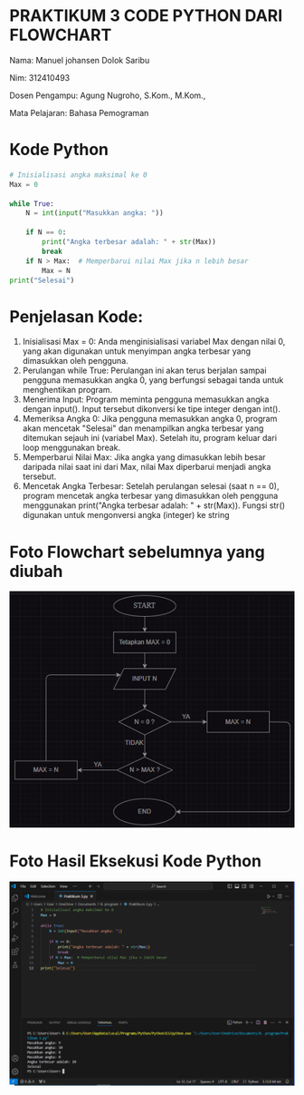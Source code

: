 # PRAKTIKUM 3 CODE PYTHON DARI FLOWCHART

Nama: Manuel johansen Dolok Saribu

Nim: 312410493

Dosen Pengampu: Agung Nugroho, S.Kom., M.Kom.,

Mata Pelajaran: Bahasa Pemograman

# Kode Python

```python
# Inisialisasi angka maksimal ke 0  
Max = 0

while True:
    N = int(input("Masukkan angka: "))

    if N == 0:
        print("Angka terbesar adalah: " + str(Max))
        break
    if N > Max:  # Memperbarui nilai Max jika n lebih besar
        Max = N
print("Selesai")
```

# Penjelasan Kode:
1. Inisialisasi Max = 0:
Anda menginisialisasi variabel Max dengan nilai 0, yang akan digunakan untuk menyimpan angka terbesar yang dimasukkan oleh pengguna.
2. Perulangan while True:
Perulangan ini akan terus berjalan sampai pengguna memasukkan angka 0, yang berfungsi sebagai tanda untuk menghentikan program.
3. Menerima Input:
Program meminta pengguna memasukkan angka dengan input(). Input tersebut dikonversi ke tipe integer dengan int().
4. Memeriksa Angka 0:
Jika pengguna memasukkan angka 0, program akan mencetak "Selesai" dan menampilkan angka terbesar yang ditemukan sejauh ini (variabel Max). Setelah itu, program keluar dari loop menggunakan break.
5. Memperbarui Nilai Max:
Jika angka yang dimasukkan lebih besar daripada nilai saat ini dari Max, nilai Max diperbarui menjadi angka tersebut.
6. Mencetak Angka Terbesar:
Setelah perulangan selesai (saat n == 0), program mencetak angka terbesar yang dimasukkan oleh pengguna menggunakan print("Angka terbesar adalah: " + str(Max)). Fungsi str() digunakan untuk mengonversi angka (integer) ke string 

# Foto Flowchart sebelumnya yang diubah 
![Foto](https://github.com/Manueljds2311105/foto/blob/5cb587465c0b8e98db2e38c46ae51c6d7063ffd6/Flowchart%202%20Baru.png)

# Foto Hasil Eksekusi Kode Python
![Foto](https://github.com/Manueljds2311105/foto/blob/e36a440372e16e0111e6cf32069eeefdb5bd07e7/Hasil%20eksekusi%20kode%20python.png)
